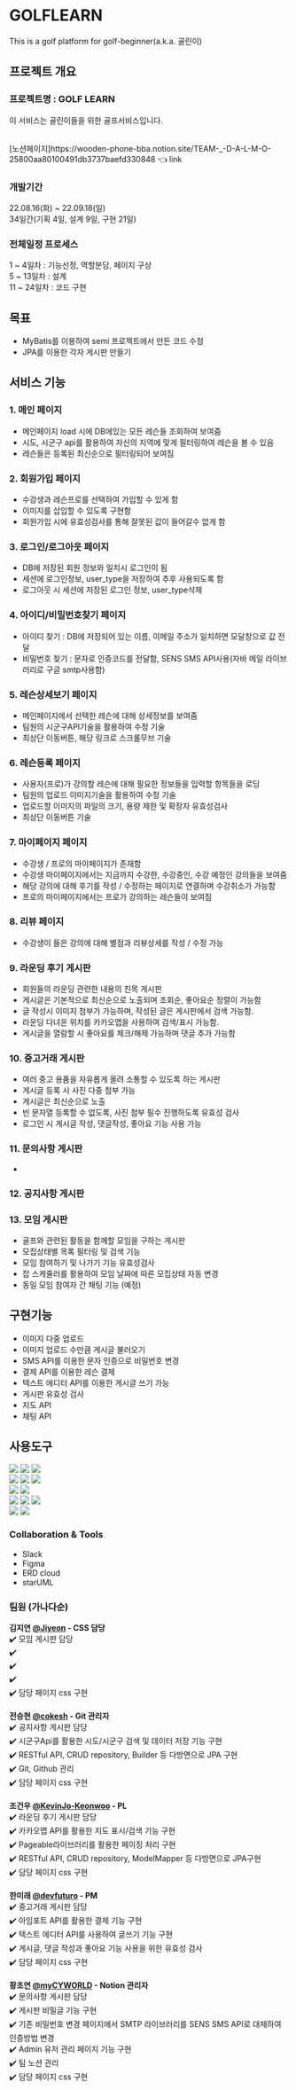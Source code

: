 # GOLFLEARN
This is a golf platform for golf-beginner(a.k.a. 골린이)

## 프로젝트 개요
### 프로젝트명 : GOLF LEARN

이 서비스는 골린이들을 위한 골프서비스입니다.


<br>
[노션페이지]https://wooden-phone-bba.notion.site/TEAM-_-D-A-L-M-O-25800aa80100491db3737baefd330848 👈 link <br>

### 개발기간 <br>
22.08.16(화) ~ 22.09.18(일)<br>
34일간(기획 4일, 설계 9일, 구현 21일)<br>

### 전체일정 프로세스
1 ~ 4일차 : 기능선정, 역할분담, 페이지 구상<br>
5 ~ 13일차 : 설계 <br>
11 ~ 24일차 : 코드 구현<br>

## 목표
- MyBatis를 이용하여 semi 프로젝트에서 만든 코드 수정 
- JPA를 이용한 각자 게시판 만들기


## 서비스 기능
### 1. 메인 페이지
- 메인페이지 load 시에 DB에있는 모든 레슨들 조회하여 보여줌
- 시도, 시군구 api를 활용하여 자신의 지역에 맞게 필터링하여 레슨을 볼 수 있음
- 레슨들은 등록된 최신순으로 필터링되어 보여짐

### 2. 회원가입 페이지
- 수강생과 레슨프로를 선택하여 가입할 수 있게 함
- 이미지를 삽입할 수 있도록 구현함
- 회원가입 시에 유효성검사를 통해 잘못된 값이 들어갈수 없게 함

### 3. 로그인/로그아웃 페이지
- DB에 저장된 회원 정보와 일치시 로그인이 됨
- 세션에 로그인정보, user_type을 저장하여 추후 사용되도록 함
- 로그아웃 시 세션에 저장된 로그인 정보, user_type삭제

### 4. 아이디/비밀번호찾기 페이지
- 아이디 찾기 : DB에 저장되어 있는 이름, 이메일 주소가 일치하면 모달창으로 값 전달
- 비밀번호 찾기 : 문자로 인증코드를 전달함, SENS SMS API사용(자바 메일 라이브러리로 구글 smtp사용함)

### 5. 레슨상세보기 페이지
- 메인페이지에서 선택한 레슨에 대해 상세정보를 보여줌
- 팀원의 시군구API기술을 활용하여 수정 기술 
- 최상단 이동버튼, 해당 링크로 스크롤무브 기술

### 6. 레슨등록 페이지
- 사용자(프로)가 강의할 레슨에 대해 필요한 정보들을 입력할 항목들을 로딩
- 팀원의 업로드 이미지기술을 활용하여 수정 기술
- 업로드할 이미지의 파일의 크기, 용량 제한 및 확장자 유효성검사
- 최상단 이동버튼 기술

### 7. 마이페이지 페이지
- 수강생 / 프로의 마이페이지가 존재함
- 수강생 마이페이지에서는 지금까지 수강한, 수강중인, 수강 예정인 강의들을 보여줌
- 해당 강의에 대해 후기를 작성 / 수정하는 페이지로 연결하며 수강취소가 가능함
- 프로의 마이페이지에서는 프로가 강의하는 레슨들이 보여짐

### 8. 리뷰 페이지
- 수강생이 들은 강의에 대해 별점과 리뷰상세를 작성 / 수정 가능

### 9. 라운딩 후기 게시판
- 회원들의 라운딩 관련한 내용의 친목 게시판 
- 게시글은 기본적으로 최신순으로 노출되며 조회순, 좋아요순 정렬이 가능함 
- 글 작성시 이미지 첨부가 가능하며, 작성된 글은 게시판에서 검색 가능함.
- 라운딩 다녀온 위치를 카카오맵을 사용하여 검색/표시 가능함. 
- 게시글을 열람할 시 좋아요를 체크/해제 가능하며 댓글 추가 가능함

### 10. 중고거래 게시판
- 여러 중고 용품을 자유롭게 올려 소통할 수 있도록 하는 게시판
- 게시글 등록 시 사진 다중 첨부 가능
- 게시글은 최신순으로 노출
- 빈 문자열 등록할 수 없도록, 사진 첨부 필수 진행하도록 유효성 검사
- 로그인 시 게시글 작성, 댓글작성, 좋아요 기능 사용 가능

### 11. 문의사항 게시판
- 

### 12. 공지사항 게시판


### 13. 모임 게시판
- 골프와 관련된 활동을 함께할 모임을 구하는 게시판
- 모집상태별 목록 필터링 및 검색 기능
- 모임 참여하기 및 나가기 기능 유효성검사
- 잡 스케줄러를 활용하여 모임 날짜에 따른 모집상태 자동 변경
- 동일 모임 참여자 간 채팅 기능 (예정)

## 구현기능
- 이미지 다중 업로드
- 이미지 업로드 수만큼 게시글 불러오기
- SMS API를 이용한 문자 인증으로 비밀번호 변경
- 결제 API를 이용한 레슨 결제
- 텍스트 에디터 API를 이용한 게시글 쓰기 가능
- 게시판 유효성 검사
- 지도 API
- 채팅 API

## 사용도구
<img src="https://img.shields.io/badge/HTML5-E34F26?style=for-the-badge&logo=HTML5&logoColor=white"> <img src="https://img.shields.io/badge/CSS3-1572B6?style=for-the-badge&logo=CSS3&logoColor=white"> <img src="https://img.shields.io/badge/spring boot-6DB33F?&style=for-the-badge&logo=oracle&logoColor=white"/>   
 <img src="https://img.shields.io/badge/JavaScript-F7DF1E?style=for-the-badge&logo=JavaScript&logoColor=white"> <img src="https://img.shields.io/badge/jQuery-0769AD?style=for-the-badge&logo=jQuery&logoColor=white"> <img src="https://img.shields.io/badge/Bootstrap-7952B3?style=for-the-badge&logo=Bootstrap&logoColor=white"><br>
<img src="https://img.shields.io/badge/Apache Tomcat-F8DC75?style=for-the-badge&logo=Apache Tomcat&logoColor=white"> <img src="https://img.shields.io/badge/Oracle-F80000?style=for-the-badge&logo=Oracle&logoColor=white"><br> 
<img src="https://img.shields.io/badge/Docker-2496ED?style=for-the-badge&logo=Docker&logoColor=white">
<img src="https://img.shields.io/badge/Git-F05032?style=for-the-badge&logo=Git&logoColor=white"> <img src="https://img.shields.io/badge/GitHub-181717?style=for-the-badge&logo=GitHub&logoColor=white"><br> <img src="https://img.shields.io/badge/Slack-4A154B?style=for-the-badge&logo=Slack&logoColor=white"> <img src="https://img.shields.io/badge/Discord-5865F2?style=for-the-badge&logo=Discord&logoColor=white">

### Collaboration & Tools
- Slack
- Figma
- ERD cloud
- starUML

### 팀원 (가나다순)<br>
**김지연 [@Jiyeon](https://github.com/JiyeonKimbackend) - CSS 담당**<br>
✔️ 모임 게시판 담당<br>
✔️ <br> 
✔️ <br>
✔️ <br>
✔️ 담당 페이지 css 구현<br>
<br>
**전승현 [@cokesh](https://github.com/cokesh) - Git 관리자**<br>
✔️ 공지사항 게시판 담당<br>
✔️ 시군구Api를 활용한 시도/시군구 검색 및 데이터 저장 기능 구현<br>
✔️ RESTful API, CRUD repository, Builder 등 다방면으로 JPA 구현<br>
✔️ Git, Github 관리<br>
✔️ 담당 페이지 css 구현<br>
<br>
**조건우 [@KevinJo-Keonwoo](https://github.com/KevinJo-Keonwoo) - PL**<br>
✔️ 라운딩 후기 게시판 담당<br>
✔️ 카카오맵 API를 활용한 지도 표시/검색 기능 구현<br>
✔️ Pageable라이브러리를 활용한 페이징 처리 구현<br>
✔️ RESTful API, CRUD repository, ModelMapper 등 다방면으로 JPA구현<br>
✔️ 담당 페이지 css 구현<br>
<br>
**한미래 [@devfuturo](https://github.com/devfuturo) - PM**<br>
✔️ 중고거래 게시판 담당<br>
✔️ 아임포트 API를 활용한 결제 기능 구현<br>
✔️ 텍스트 에디터 API를 사용하여 글쓰기 기능 구현<br>
✔️ 게시글, 댓글 작성과 좋아요 기능 사용을 위한 유효성 검사<br>
✔️ 담당 페이지 css 구현<br>
<br>
**황초연 [@myCYWORLD](https://github.com/myCYWORLD) - Notion 관리자**<br>
✔️ 문의사항 게시판 담당<br>
✔️ 게시판 비밀글 기능 구현<br>
✔️ 기존 비밀번호 변경 페이지에서 SMTP 라이브러리를 SENS SMS API로 대체하여 인증방법 변경<br>
✔️ Admin 유저 관리 페이지 기능 구현<br>
✔️ 팀 노션 관리<br>
✔️ 담당 페이지 css 구현 <br>
